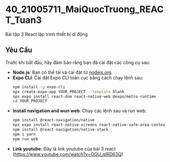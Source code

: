 # 40_21005711_MaiQuocTruong_REACT_Tuan3

Bài tập 3 React lập trình thiết bị di động

## Yêu Cầu

Trước khi bắt đầu, hãy đảm bảo rằng bạn đã cài đặt các công cụ sau:

- **Node.js**: Bạn có thể tải và cài đặt từ [nodejs.org](https://nodejs.org/).
- **Expo CLI**: Cài đặt Expo CLI toàn cục bằng cách chạy lệnh sau:
  ```bash
  npm install -g expo-cli   
  npx create-expo-app YOUR_PROJECT --template blank
  npx expo install react-dom react-native-web @expo/metro-runtime
  cd YOUR_PROJECT

- **Install navigation and wun web**: Chạy các lệnh sau và run web:
  ```bash
  npm install @react-navigation/native
  npx expo install react-native-screens react-native-safe-area-context
  npm install @react-navigation/native-stack
  npm i yarn
  npm run web
- **Link youtube**: Đây là link youtube của bài 3 react (https://www.youtube.com/watch?v=OGU_qIRD63Q).
